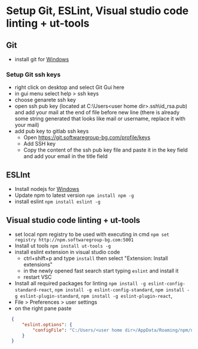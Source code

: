 # Setup Git, ESLint, Visual studio code linting + ut-tools

## Git
  - install git for [Windows](https://git-scm.com/downloads)

### Setup Git ssh keys
  - right click on desktop and select Git Gui here
  - in gui menu select help > ssh keys
  - choose genarete ssh key
  - open ssh pub key (located at C:\Users\<user home dir>\.ssh\id_rsa.pub) and add your mail at the end of file before new line (there is already some string generated that looks like mail or username, replace it with your mail)
  - add pub key to gitlab ssh keys
    - Open https://git.softwaregroup-bg.com/profile/keys 
    - Add SSH key
    - Copy the content of the ssh pub key file and paste it in the key field and add your email in the title field

## ESLInt
  - Install nodejs for [Windows](https://nodejs.org/en/)
  - Update npm to latest version `npm install npm -g`
  - install eslint `npm install eslint -g`

## Visual studio code linting + ut-tools
  - set local npm registry to be used with executing in cmd `npm set registry http://npm.softwaregroup-bg.com:5001`
  - Install ut tools `npm install ut-tools -g`
  - install eslint extension in visual studio code
    - ctrl+shift+p and type `install` then select "Extension: Install extensions"
    - in the newly opened fast search start typing `eslint` and install it
    - restart VSC
  - Install all required packages for linting `npm install -g eslint-config-standard-react`, `npm install -g eslint-config-standard`, `npm install -g eslint-plugin-standard`, `npm install -g eslint-plugin-react`, 
  - File > Preferences > user settings
  - on the right pane paste 
  ```json
    {
        "eslint.options": {
            "configFile": "C:/Users/<user home dir>/AppData/Roaming/npm/node_modules/ut-tools/eslint/.eslintrc"
        }
    }
  ```
  